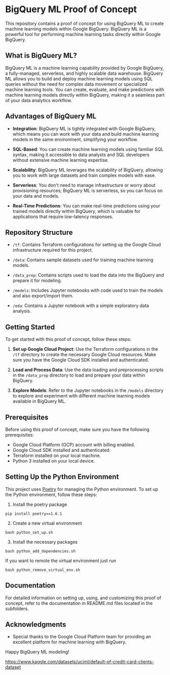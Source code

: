 # BigQuery ML Proof of Concept

This repository contains a proof of concept for using BigQuery ML to create machine learning models within Google BigQuery. BigQuery ML is a powerful tool for performing machine learning tasks directly within Google BigQuery.

## What is BigQuery ML?

BigQuery ML is a machine learning capability provided by Google BigQuery, a fully-managed, serverless, and highly scalable data warehouse. BigQuery ML allows you to build and deploy machine learning models using SQL queries without the need for complex data movement or specialized machine learning tools. You can create, evaluate, and make predictions with machine learning models directly within BigQuery, making it a seamless part of your data analytics workflow.

## Advantages of BigQuery ML

- **Integration**: BigQuery ML is tightly integrated with Google BigQuery, which means you can work with your data and build machine learning models in the same environment, simplifying your workflow.

- **SQL-Based**: You can create machine learning models using familiar SQL syntax, making it accessible to data analysts and SQL developers without extensive machine learning expertise.

- **Scalability**: BigQuery ML leverages the scalability of BigQuery, allowing you to work with large datasets and train complex models with ease.

- **Serverless**: You don't need to manage infrastructure or worry about provisioning resources; BigQuery ML is serverless, so you can focus on your data and models.

- **Real-Time Predictions**: You can make real-time predictions using your trained models directly within BigQuery, which is valuable for applications that require low-latency responses.

## Repository Structure

- `/tf`: Contains Terraform configurations for setting up the Google Cloud infrastructure required for this project.

- `/data`: Contains sample datasets used for training machine learning models.
- `/data_prep`: Contains scripts used to load the data into the BigQuery and prepare it for modeling.
- `/models`: Includes Jupyter notebooks with code used to train the models and also export/import them.
- `/eda`: Contains a Jupyter notebook with a simple exploratory data analysis.

## Getting Started

To get started with this proof of concept, follow these steps:

1. **Set up Google Cloud Project**: Use the Terraform configurations in the `/tf` directory to create the necessary Google Cloud resources. Make sure you have the Google Cloud SDK installed and authenticated.

2. **Load and Process Data**: Use the data loading and preprocessing scripts in the `/data_prep` directory to load and prepare your data within BigQuery.

3. **Explore Models**: Refer to the Jupyter notebooks in the `/models` directory to explore and experiment with different machine learning models available in BigQuery ML.


## Prerequisites

Before using this proof of concept, make sure you have the following prerequisites:

- Google Cloud Platform (GCP) account with billing enabled.
- Google Cloud SDK installed and authenticated.
- Terraform installed on your local machine.
- Python 3 installed on your local device.


## Setting Up the Python Environment

This project uses [Poetry](https://python-poetry.org/) for managing the Python environment. To set up the Python environment, follow these steps:

1. Install the poetry package

```
pip install poetry==1.6.1
```

2. Create a new virtual environment

```
bash python_set_up.sh
```

3. Install the necessary packages

```
bash python_add_dependencies.sh
```
If you want to remote the virtual environment just run
```
bash python_remove_virtual_env.sh
```

## Documentation

For detailed information on setting up, using, and customizing this proof of concept, refer to the documentation in README.md files located in the subfolders.

## Acknowledgments

- Special thanks to the Google Cloud Platform team for providing an excellent platform for machine learning with BigQuery.

Happy BigQuery ML modeling!

https://www.kaggle.com/datasets/uciml/default-of-credit-card-clients-dataset

